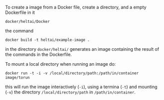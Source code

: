 To create a image from a Docker file, create a directory, and a empty Dockerfile
in it

    docker/heltai/Docker

the command

    docker build -t heltai/example-image .

in the directory `docker/heltai/` generates an image containing the result of
the commands in the Dockerfile.

To mount a local directory when running an image do:

    docker run -t -i -v /local/directory/path:/path/in/container image/torun

this will run the image interactively (`-i`), using a termina (`-t`) and
mounting (`-v`) the directory `/local/directory/path` in `/path/in/container`.